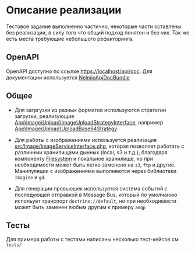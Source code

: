 # Описание реализации

Тестовое задание выполненно частично, некоторые части оставлены без реализации, 
в силу того что общий подход понятен и без них. Так же есть места требующие небольшого рефакторинга.

## OpenAPI

OpenAPI доступно по ссылке [https://localhost/api/doc](https://localhost/api/doc).
Для документации используется [NelmioApiDocBundle](https://symfony.com/bundles/NelmioApiDocBundle/current/index.html)

## Общее

- Для загргузки из разных форматов используются стратегии загрузки, реализующие [App\Image\Upload\ImageUploadStrategyInterface](src/Image/Upload/ImageUploadStrategyInterface.php),
 например [App\Image\Upload\UploadBase64Strategy](src/Image/Upload/UploadBase64Strategy.php)


- Для работы с изображениями используется реализация [src/Image/ImageServiceInterface.php](src/Image/ImageServiceInterface.php),
которая позволяет работать с различнми хранилищами дынных (local, s3 и т.д.), благодяря компоненту [Filesystem](https://github.com/thephpleague/flysystem) и локальное хранилище, 
но при необходимости может быть легко заменено на `s3`, `ftp` и другие. Манипуляции с изображениями выполняются через библиотеки `Imagine` и `gd`.


- Для генерации превьюшек используется система событий с последующей отправкой в Message Bus, который по умолчанию испольует
транспорт `doctrine://default`, но при необходимости может быть заменен любым другим к примеру `amqp`

## Тесты

Для примера работы с тестами написаны несколько тест-кейсов см `tests/`




